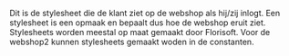 Dit is de stylesheet die de klant ziet op de webshop als hij/zij inlogt. Een stylesheet is een opmaak en bepaalt dus hoe de webshop eruit ziet. Stylesheets worden meestal op maat gemaakt door Florisoft. Voor de webshop2 kunnen stylesheets gemaakt woden in de constanten. 